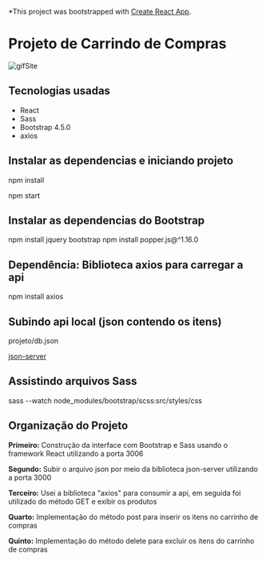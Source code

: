 *This project was bootstrapped with [Create React App](https://github.com/facebook/create-react-app).

# Projeto de Carrindo de Compras

![gifSite](https://user-images.githubusercontent.com/47642347/83709055-bae9bf00-a5eb-11ea-9b6e-8e950b69e5c5.gif)


## Tecnologias usadas

* React
* Sass
* Bootstrap 4.5.0
* axios

## Instalar as dependencias e iniciando projeto

npm install

npm start

## Instalar as dependencias do Bootstrap

npm install jquery bootstrap
npm install  popper.js@^1.16.0

## Dependência: Biblioteca axios para carregar a api

npm install axios    

## Subindo api local (json contendo os itens)

projeto/db.json

[json-server](https://github.com/typicode/json-server)

## Assistindo arquivos Sass

sass --watch node_modules/bootstrap/scss:src/styles/css


## Organização do Projeto

**Primeiro:**  Construção da interface com Bootstrap e Sass usando o framework React utilizando a porta 3006

**Segundo:**  Subir o arquivo json por meio da biblioteca json-server  utilizando a porta 3000

**Terceiro:** Usei a biblioteca "axios" para consumir a api, em seguida foi utilizado do método GET e exibir os produtos

**Quarto:** Implementação do método post para inserir os itens no carrinho de compras

**Quinto:** Implementação do método delete para excluir os itens do carrinho de compras
